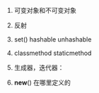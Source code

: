 1. 可变对象和不可变对象

2. 反射
3. set() hashable unhashable
4. classmethod  staticmethod
5. 生成器，迭代器：
6. __new__() 在哪里定义的
 
<!--stackedit_data:
eyJoaXN0b3J5IjpbLTQzMzQxMzg2LC0yMDIzNTE2NDE2XX0=
-->